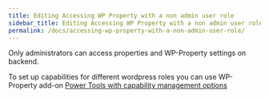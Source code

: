 ```yaml
---
title: Editing Accessing WP Property with a non admin user role
sidebar_title: Editing Accessing WP Property with a non admin user role
permalink: /docs/accessing-wp-property-with-a-non-admin-user-role/
---
```


Only administrators can access properties and WP-Property settings on backend.  

To set up capabilities for different wordpress roles you can use WP-Property add-on [Power Tools with capability management options](https://www.usabilitydynamics.com/product/wp-property-power-tools)